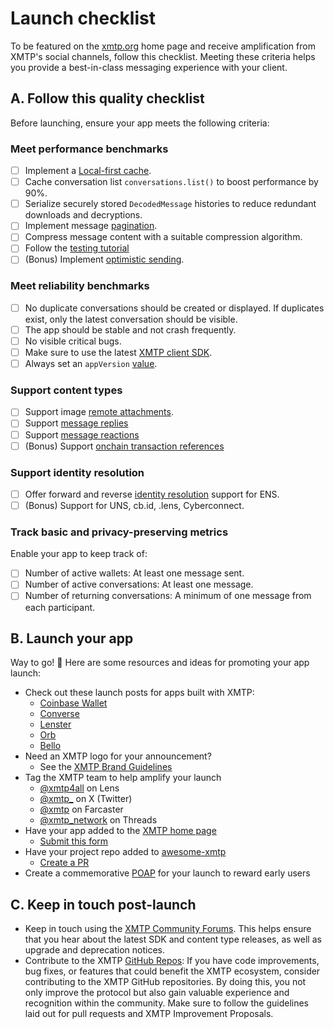 # Launch checklist

To be featured on the [xmtp.org](https://xmtp.org/) home page and receive amplification from XMTP's social channels, follow this checklist. Meeting these criteria helps you provide a best-in-class messaging experience with your client.

## A. Follow this quality checklist

Before launching, ensure your app meets the following criteria:

### Meet performance benchmarks

- [ ] Implement a [Local-first cache](/perf-ux/local-first).
- [ ] Cache conversation list `conversations.list()` to boost performance by 90%.
- [ ] Serialize securely stored `DecodedMessage` histories to reduce redundant downloads and decryptions.
- [ ] Implement message [pagination](/dms/messages#list-messages-in-a-conversation-with-pagination).
- [ ] Compress message content with a suitable compression algorithm.
- [ ] Follow the [testing tutorial](/perf-ux/debug-and-test)
- [ ] (Bonus) Implement [optimistic sending](/perf-ux/optimistic-sending).

### Meet reliability benchmarks

- [ ] No duplicate conversations should be created or displayed. If duplicates exist, only the latest conversation should be visible.
- [ ] The app should be stable and not crash frequently.
- [ ] No visible critical bugs.
- [ ] Make sure to use the latest [XMTP client SDK](/get-started/examples).
- [ ] Always set an `appVersion` [value](/dms/client#configure-the-client).

### Support content types

- [ ] Support image [remote attachments](/content-types/remote-attachment).
- [ ] Support [message replies](/content-types/reply)
- [ ] Support [message reactions](/content-types/reaction)
- [ ] (Bonus) Support [onchain transaction references](/content-types/transaction-ref)

### Support identity resolution

- [ ] Offer forward and reverse [identity resolution](/perf-ux/identity-resolution) support for ENS.
- [ ] (Bonus) Support for UNS, cb.id, .lens, Cyberconnect.

### Track basic and privacy-preserving metrics

Enable your app to keep track of:

- [ ] Number of active wallets: At least one message sent.
- [ ] Number of active conversations: At least one message.
- [ ] Number of returning conversations: A minimum of one message from each participant.

## B. Launch your app

Way to go! 🎉 Here are some resources and ideas for promoting your app launch:

- Check out these launch posts for apps built with XMTP:
    - [Coinbase Wallet](https://x.com/CoinbaseWallet/status/1679178581224873985?s=20)
    - [Converse](https://x.com/converseapp_/status/1648362598058819585)
    - [Lenster](https://x.com/lensterxyz/status/1588203593257009152?s=20&t=wHy9mBrNR5ri146CbhCMUw)
    - [Orb](https://x.com/orbapp_/status/1618659601154715649?s=20)
    - [Bello](https://x.com/xmtp_/status/1693978790618095972)
- Need an XMTP logo for your announcement?
  - See the [XMTP Brand Guidelines](https://github.com/xmtp/brand)
- Tag the XMTP team to help amplify your launch
  - [@xmtp4all](https://lenster.xyz/u/xmtp4all) on Lens
  - [@xmtp\_](https://x.com/xmtp_) on X (Twitter)
  - [@xmtp](https://warpcast.com/xmtp) on Farcaster
  - [@xmtp_network](https://www.threads.net/@xmtp_network) on Threads
- Have your app added to the [XMTP home page](https://xmtp.org/)
  - [Submit this form](https://forms.gle/p1VgVtkoGfHXANXt5)
- Have your project repo added to [awesome-xmtp](https://github.com/xmtp/awesome-xmtp)
  - [Create a PR](https://github.com/xmtp/awesome-xmtp)
- Create a commemorative [POAP](https://app.poap.xyz/) for your launch to reward early users

## C. Keep in touch post-launch

- Keep in touch using the [XMTP Community Forums](https://community.xmtp.org/). This helps ensure that you hear about the latest SDK and content type releases, as well as upgrade and deprecation notices.
- Contribute to the XMTP [GitHub Repos](https://github.com/xmtp): If you have code improvements, bug fixes, or features that could benefit the XMTP ecosystem, consider contributing to the XMTP GitHub repositories. By doing this, you not only improve the protocol but also gain valuable experience and recognition within the community. Make sure to follow the guidelines laid out for pull requests and XMTP Improvement Proposals.
